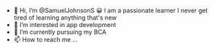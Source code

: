 - 👋 Hi, I’m @SamuelJohnsonS
   😀 I am a passionate learner I never get tired of learning anything that's new
- 👀 I’m interested in app development 
- 🌱 I’m currently pursuing my BCA 
- 📫 How to reach me ...

<!---
SamuelJohnsonS/SamuelJohnsonS is a ✨ special ✨ repository because its `README.md` (this file) appears on your GitHub profile.
You can click the Preview link to take a look at your changes.
--->
